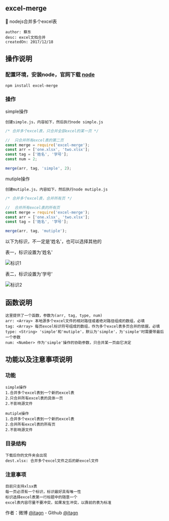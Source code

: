 ## excel-merge
:rocket: nodejs合并多个excel表

    author: 蔡东
    desc: excel文档合并
    createdOn: 2017/12/18

## 操作说明 
### 配置环境，安装node，官网下载 [node](https://nodejs.org/en/)
    
	npm install excel-merge

### 操作

simple操作

    创建simple.js，内容如下，然后执行node simple.js

```javascript
/* 合并多个excel表，只合并全部excel的某一页 */

//  只合并所有excel表的第二页
const merge = require('excel-merge');
const arr = ['one.xlsx', 'two.xlsx']; 
const tag = ['姓名', '学号'];
const num = 2;

merge(arr, tag, 'simple', 2);
```

mutiple操作

    创建mutiple.js，内容如下，然后执行node mutiple.js

```javascript
/* 合并多个excel表，合并所有页 */

//  合并所有excel表的所有页
const merge = require('excel-merge');
const arr = ['one.xlsx', 'two.xlsx']; 
const tag = ['姓名', '学号'];

merge(arr, tag, 'mutiple');
```

以下为标识，不一定是'姓名'，也可以选择其他的

表一，标识设置为'姓名'

![标识1](https://github.com/itagn/excel-merge/blob/master/img/title1.png)

表二，标识设置为'学号'

![标识2](https://github.com/itagn/excel-merge/blob/master/img/title2.png)

## 函数说明

    这里提供了一个函数，参数为(arr, tag, type, num)
    arr: <Array> 本地源多个excel文件的相对路径或者绝对路径组成的数组，必填
    tag: <Array> 每页excel标识符号组成的数组，作为多个excel表多页合并的依据，必填
    type: <String> 'simple'和'mutiple'，默认为'simple'，为'simple'时需要带最后一个参数
    num: <Number> 作为'simple'操作的协助参数，只合并某一页由它决定

## 功能以及注意事项说明
### 功能

    simple操作
    1.合并多个excel表到一个新的excel表
    2.只合并所有excel表的具体一页
    2.不影响源文件

    mutiple操作
    1.合并多个excel表到一个新的excel表
    2.合并所有excel表的所有页
    2.不影响源文件

### 目录结构

    下载后你的文件夹会出现
    dest.xlsx: 合并多个excel文件之后的新excel文件

### 注意事项

    目前只支持xlsx表
    每一页必须有一个标识，标识最好具有唯一性
    标识选择excel表第一行标题中的随意一个
    excel表内容尽量不要冲突，如果发生冲突，以靠前的表为标准

作者：微博 [@itagn][1] - Github [@itagn][2] 

[1]: https://weibo.com/p/1005053782707172
[2]: https://github.com/itagn